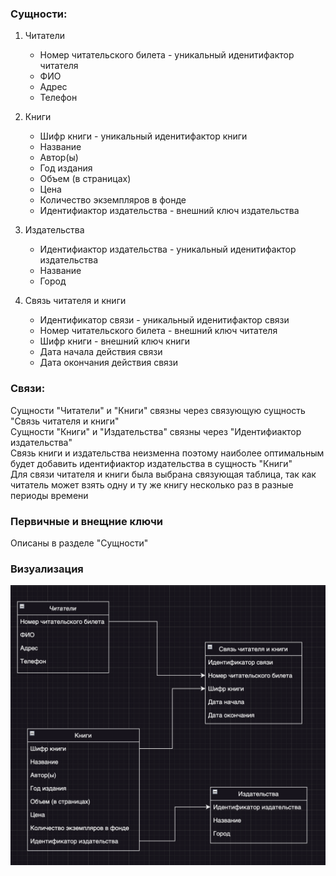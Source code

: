 ### Сущности:
1. Читатели
    - Номер читательского билета - уникальный иденитифактор читателя
    - ФИО
    - Адрес
    - Телефон

2. Книги
    - Шифр книги - уникальный иденитифактор книги
    - Название
    - Автор(ы)
    - Год издания
    - Объем (в страницах)
    - Цена
    - Количество экземпляров в фонде
    - Идентифиактор издательства - внешний ключ издательства

3. Издательства
    - Идентифиактор издательства - уникальный иденитифактор издательства
    - Название
    - Город

4. Связь читателя и книги
    - Идентификатор связи - уникальный иденитифактор связи
    - Номер читательского билета - внешний ключ читателя
    - Шифр книги - внешний ключ книги
    - Дата начала действия связи
    - Дата окончания действия связи

### Связи:
Сущности "Читатели" и "Книги" связны через связующую сущность "Связь читателя и книги" \
Сущности "Книги" и "Издательства" связны через "Идентифиактор издательства" \
Связь книги и издательства неизменна поэтому наиболее оптимальным будет добавить идентифиактор издательства в сущность "Книги" \
Для связи читателя и книги была выбрана связующая таблица, так как читатель может взять одну и ту же книгу несколько раз в разные периоды времени

### Первичные и внещние ключи
Описаны в разделе "Сущности"

### Визуализация

![Логическая структура БД](logical_stuct.png)
